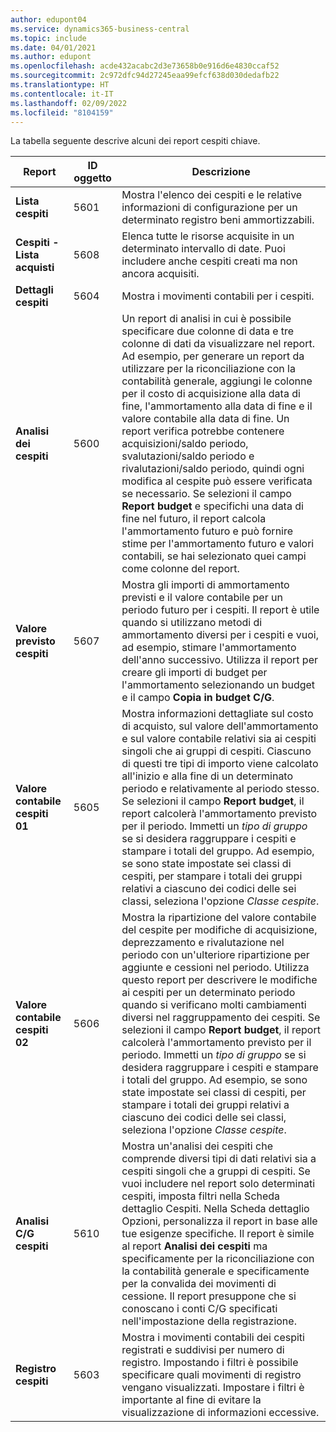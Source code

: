```yaml
---
author: edupont04
ms.service: dynamics365-business-central
ms.topic: include
ms.date: 04/01/2021
ms.author: edupont
ms.openlocfilehash: acde432acabc2d3e73658b0e916d6e4830ccaf52
ms.sourcegitcommit: 2c972dfc94d27245eaa99efcf638d030dedafb22
ms.translationtype: HT
ms.contentlocale: it-IT
ms.lasthandoff: 02/09/2022
ms.locfileid: "8104159"
---
```

La tabella seguente descrive alcuni dei report cespiti chiave.

| Report | ID oggetto | Descrizione |
|--|--|--|
| **Lista cespiti** | 5601 | Mostra l'elenco dei cespiti e le relative informazioni di configurazione per un determinato registro beni ammortizzabili. |
| **Cespiti - Lista acquisti** | 5608 | Elenca tutte le risorse acquisite in un determinato intervallo di date. Puoi includere anche cespiti creati ma non ancora acquisiti. |
| **Dettagli cespiti** | 5604 | Mostra i movimenti contabili per i cespiti. |
| **Analisi dei cespiti** | 5600 | Un report di analisi in cui è possibile specificare due colonne di data e tre colonne di dati da visualizzare nel report. Ad esempio, per generare un report da utilizzare per la riconciliazione con la contabilità generale, aggiungi le colonne per il costo di acquisizione alla data di fine, l'ammortamento alla data di fine e il valore contabile alla data di fine. Un report verifica potrebbe contenere acquisizioni/saldo periodo, svalutazioni/saldo periodo e rivalutazioni/saldo periodo, quindi ogni modifica al cespite può essere verificata se necessario. Se selezioni il campo **Report budget** e specifichi una data di fine nel futuro, il report calcola l'ammortamento futuro e può fornire stime per l'ammortamento futuro e valori contabili, se hai selezionato quei campi come colonne del report. |
| **Valore previsto cespiti** | 5607 | Mostra gli importi di ammortamento previsti e il valore contabile per un periodo futuro per i cespiti. Il report è utile quando si utilizzano metodi di ammortamento diversi per i cespiti e vuoi, ad esempio, stimare l'ammortamento dell'anno successivo. Utilizza il report per creare gli importi di budget per l'ammortamento selezionando un budget e il campo **Copia in budget C/G**. |
| **Valore contabile cespiti 01** | 5605 | Mostra informazioni dettagliate sul costo di acquisto, sul valore dell'ammortamento e sul valore contabile relativi sia ai cespiti singoli che ai gruppi di cespiti. Ciascuno di questi tre tipi di importo viene calcolato all'inizio e alla fine di un determinato periodo e relativamente al periodo stesso. Se selezioni il campo **Report budget**, il report calcolerà l'ammortamento previsto per il periodo. Immetti un *tipo di gruppo* se si desidera raggruppare i cespiti e stampare i totali del gruppo. Ad esempio, se sono state impostate sei classi di cespiti, per stampare i totali dei gruppi relativi a ciascuno dei codici delle sei classi, seleziona l'opzione *Classe cespite*.|
| **Valore contabile cespiti 02** | 5606 |Mostra la ripartizione del valore contabile del cespite per modifiche di acquisizione, deprezzamento e rivalutazione nel periodo con un'ulteriore ripartizione per aggiunte e cessioni nel periodo. Utilizza questo report per descrivere le modifiche ai cespiti per un determinato periodo quando si verificano molti cambiamenti diversi nel raggruppamento dei cespiti. Se selezioni il campo **Report budget**, il report calcolerà l'ammortamento previsto per il periodo. Immetti un *tipo di gruppo* se si desidera raggruppare i cespiti e stampare i totali del gruppo. Ad esempio, se sono state impostate sei classi di cespiti, per stampare i totali dei gruppi relativi a ciascuno dei codici delle sei classi, seleziona l'opzione *Classe cespite*. |
| **Analisi C/G cespiti**| 5610 |Mostra un'analisi dei cespiti che comprende diversi tipi di dati relativi sia a cespiti singoli che a gruppi di cespiti. Se vuoi includere nel report solo determinati cespiti, imposta filtri nella Scheda dettaglio Cespiti. Nella Scheda dettaglio Opzioni, personalizza il report in base alle tue esigenze specifiche. Il report è simile al report **Analisi dei cespiti** ma specificamente per la riconciliazione con la contabilità generale e specificamente per la convalida dei movimenti di cessione. Il report presuppone che si conoscano i conti C/G specificati nell'impostazione della registrazione. |
| **Registro cespiti** |5603  |Mostra i movimenti contabili dei cespiti registrati e suddivisi per numero di registro. Impostando i filtri è possibile specificare quali movimenti di registro vengano visualizzati. Impostare i filtri è importante al fine di evitare la visualizzazione di informazioni eccessive. |

